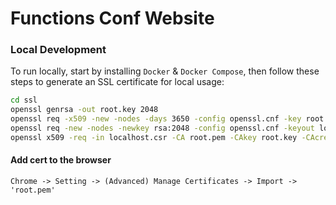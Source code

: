 # Functions Conf Website

### Local Development

To run locally, start by installing `Docker` & `Docker Compose`, then follow these steps to generate an SSL certificate for local usage:

```bash
cd ssl
openssl genrsa -out root.key 2048
openssl req -x509 -new -nodes -days 3650 -config openssl.cnf -key root.key -out root.pem
openssl req -new -nodes -newkey rsa:2048 -config openssl.cnf -keyout localhost.key -out localhost.csr
openssl x509 -req -in localhost.csr -CA root.pem -CAkey root.key -CAcreateserial -out localhost.crt -days 3650 -sha256 -extfile v3.ext
```

#### Add cert to the browser

```plain
Chrome -> Setting -> (Advanced) Manage Certificates -> Import -> 'root.pem'
```